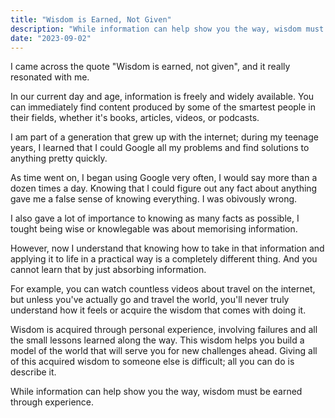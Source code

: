 ```yaml
---
title: "Wisdom is Earned, Not Given"
description: "While information can help show you the way, wisdom must be earned through experience."
date: "2023-09-02"
---
```


I came across the quote "Wisdom is earned, not given", and it really resonated with me.

In our current day and age, information is freely and widely available. You can immediately find content produced by some of the smartest people in their fields, whether it's books, articles, videos, or podcasts.

I am part of a generation that grew up with the internet; during my teenage years, I learned that I could Google all my problems and find solutions to anything pretty quickly.

As time went on, I began using Google very often, I would say more than a dozen times a day. Knowing that I could figure out any fact about anything gave me a false sense of knowing everything. I was obivously wrong.

I also gave a lot of importance to knowing as many facts as possible, I tought being wise or knowlegable was about memorising information.

However, now I understand that knowing how to take in that information and applying it to life in a practical way is a completely different thing. And you cannot learn that by just absorbing information.

For example, you can watch countless videos about travel on the internet, but unless you've actually go and travel the world, you'll never truly understand how it feels or acquire the wisdom that comes with doing it.

Wisdom is acquired through personal experience, involving failures and all the small lessons learned along the way. This wisdom helps you build a model of the world that will serve you for new challenges ahead. Giving all of this acquired wisdom to someone else is difficult; all you can do is describe it.

While information can help show you the way, wisdom must be earned through experience.

